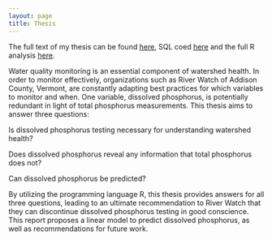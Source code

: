 ```yaml
---
layout: page
title: Thesis
---
```


The full text of my thesis can be found [here](https://github.com/stonecastin/River-Watch-Thesis-Work/blob/main/thesispoliaheddraft.docx), SQL coed [here](https://github.com/stonecastin/River-Watch-Thesis-Work/blob/main/datamanipsql.sql) and the full R analysis [here](https://github.com/stonecastin/River-Watch-Thesis-Work/blob/main/plotting.Rmd).

Water quality monitoring is an essential component of watershed health.
In order to monitor effectively, organizations such as River Watch of Addison County, Vermont, are constantly adapting best practices for which variables to monitor and when.
One variable, dissolved phosphorus, is potentially redundant in light of total phosphorus measurements. This thesis aims to answer three questions:


Is dissolved phosphorus testing necessary for understanding watershed health?


Does dissolved phosphorus reveal any information that total phosphorus does not?


Can dissolved phosphorus be predicted?


By utilizing the programming language R, this thesis provides answers for all three questions, leading to an ultimate recommendation to River Watch that they can discontinue dissolved phosphorus testing in good conscience.
This report proposes a linear model to predict dissolved phosphorus, as well as recommendations for future work.
